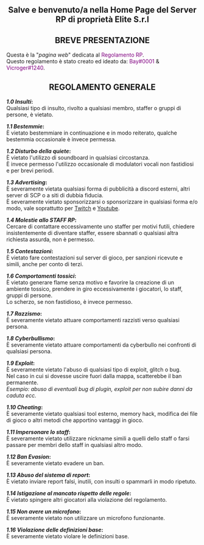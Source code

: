 <style>
h2 {text-align: center;}
h4 {text-align: center;}
bold {color:#800080;}
</style>

<h2>Salve e benvenuto/a nella Home Page del Server RP di proprietà Elite S.r.l</h2>

<h2><b>BREVE PRESENTAZIONE</b></h2>
Questa è la "<i>pagina web</i>" dedicata al <bold>Regolamento RP</bold>.
<br>Questo regolamento è stato creato ed ideato da: <bold>Bay#0001</bold> & <bold>Vicroger#1240</bold>.

<h2><b>REGOLAMENTO GENERALE</b></h2>

<b><i>1.0 Insulti</i>:</b>
<br>Qualsiasi tipo di insulto, rivolto a qualsiasi membro, staffer o gruppi di persone, è vietato.

<b><i>1.1 Bestemmie</i>:</b>
<br>È vietato bestemmiare in continuazione e in modo reiterato, qualche bestemmia occasionale è invece permessa.

<b><i>1.2 Disturbo della quiete</i>:</b>
<br>È vietato l'utilizzo di soundboard in qualsiasi circostanza.
<br>È invece permesso l'utilizzo occasionale di modulatori vocali non fastidiosi e per brevi periodi.

<b><i>1.3 Advertising</i>:</b>
<br>È severamente vietata qualsiasi forma di pubblicità a discord esterni, altri server di SCP o a siti di dubbia fiducia.
<br>È severamente vietato sponsorizzarsi o sponsorizzare in qualsiasi forma e/o modo, vale soprattutto per [Twitch](https://www.twitch.tv) e [Youtube](https://www.youtube.com).

<b><i>1.4 Molestie allo STAFF RP</i>:</b>
<br>Cercare di contattare eccessivamente uno staffer per motivi futili, chiedere insistentemente di diventare staffer, essere sbannati o qualsiasi altra richiesta assurda, non è permesso.

<b><i>1.5 Contestazioni</i>:</b>
<br>È vietato fare contestazioni sul server di gioco, per sanzioni ricevute e simili, anche per conto di terzi.

<b><i>1.6 Comportamenti tossici</i>:</b>
<br>È vietato generare flame senza motivo e favorire la creazione di un ambiente tossico, prendere in giro eccessivamente i giocatori, lo staff, gruppi di persone.
<br>Lo scherzo, se non fastidioso, è invece permesso.

<b><i>1.7 Razzismo</i>:</b>
<br>È severamente vietato attuare comportamenti razzisti verso qualsiasi persona.

<b><i>1.8 Cyberbullismo</i>:</b>
<br>È severamente vietato attuare comportamenti da cyberbullo nei confronti di qualsiasi persona.

<b><i>1.9 Exploit</i>:</b>
<br>È severamente vietato l'abuso di qualsiasi tipo di exploit, glitch o bug.
<br>Nel caso in cui si dovesse uscire fuori dalla mappa, scatterebbe il ban permanente.
<br><i>Esempio: abuso di eventuali bug di plugin, exploit per non subire danni da caduta ecc.</i>

<b><i>1.10 Cheating</i>:</b>
<br>È severamente vietato qualsiasi tool esterno, memory hack, modifica dei file di gioco o altri metodi che apportino vantaggi in gioco.

<b><i>1.11 Impersonare lo staff</i>:</b>
<br>È severamente vietato utilizzare nickname simili a quelli dello staff o farsi passare per membri dello staff in qualsiasi altro modo.

<b><i>1.12 Ban Evasion</i>:</b>
<br>È severamente vietato evadere un ban.

<b><i>1.13 Abuso del sistema di report</i>:</b>
<br>È vietato inviare report falsi, inutili, con insulti o spammarli in modo ripetuto.

<b><i>1.14 Istigazione al mancato rispetto delle regole</i>:</b>
<br>È vietato spingere altri giocatori alla violazione del regolamento.

<b><i>1.15 Non avere un microfono</i>:</b>
<br>È severamente vietato non utilizzare un microfono funzionante.

<b><i>1.16 Violazione delle definizioni base</i>:</b>
<br>È severamente vietato violare le definizioni base.
